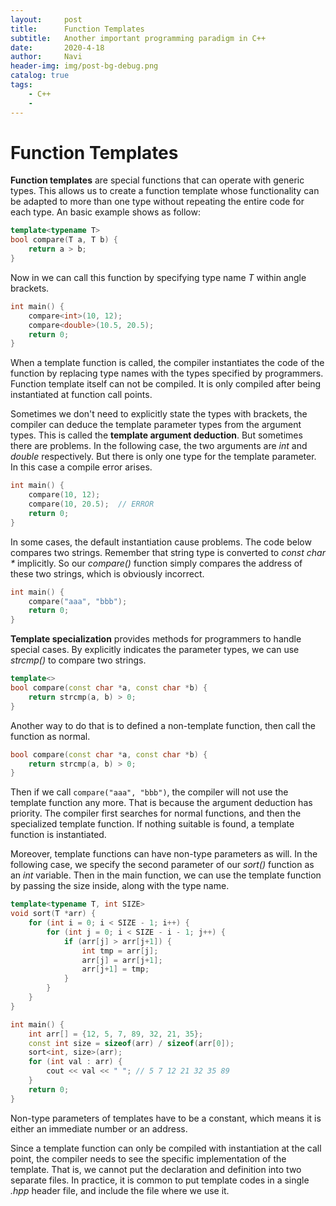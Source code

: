 ```yaml
---
layout:     post
title:      Function Templates
subtitle:   Another important programming paradigm in C++
date:       2020-4-18
author:     Navi
header-img: img/post-bg-debug.png
catalog: true
tags:
    - C++
    - 
---
```


# Function Templates

**Function templates** are special functions that can operate with generic types. This allows us to create a function template whose functionality can be adapted to more than one type without repeating the entire code for each type. An basic example shows as follow:

```cpp
template<typename T>
bool compare(T a, T b) {
    return a > b;
}
```

Now in we can call this function by specifying type name *T* within angle brackets.

```cpp
int main() {
    compare<int>(10, 12);
    compare<double>(10.5, 20.5);
    return 0;
}
```

When a template function is called, the compiler instantiates the code of the function by replacing type names with the types specified by programmers. Function template itself can not be compiled. It is only compiled after being instantiated at function call points.

Sometimes we don't need to explicitly state the types with brackets, the compiler can deduce the template parameter types from the argument types. This is called the **template argument deduction**. But sometimes there are problems. In the following case, the two arguments are *int* and *double* respectively. But there is only one type for the template parameter. In this case a compile error arises.

```cpp
int main() {
    compare(10, 12);
    compare(10, 20.5);	// ERROR
    return 0;
}
```

In some cases, the default instantiation cause problems. The code below compares two strings. Remember that string type is converted to *const char \** implicitly. So our *compare()* function simply compares the address of these two strings, which is obviously incorrect.

```cpp
int main() {
    compare("aaa", "bbb");
    return 0;
}
```

**Template specialization** provides methods for programmers to handle special cases. By explicitly indicates the parameter types, we can use *strcmp()* to compare two strings.

```cpp
template<>
bool compare(const char *a, const char *b) {
    return strcmp(a, b) > 0;
}
```

Another way to do that is to defined a non-template function, then call the function as normal.

```cpp
bool compare(const char *a, const char *b) {
    return strcmp(a, b) > 0;
}
```

Then if we call `compare("aaa", "bbb")`, the compiler will not use the template function any more. That is because the argument deduction has priority. The compiler first searches for normal functions, and then the specialized template function. If nothing suitable is found, a template function is instantiated.

Moreover, template functions can have non-type parameters as will. In the following case, we specify the second parameter of our *sort()* function as an *int* variable. Then in the main function, we can use the template function by passing the size inside, along with the type name.

```cpp
template<typename T, int SIZE>
void sort(T *arr) {
    for (int i = 0; i < SIZE - 1; i++) {
        for (int j = 0; i < SIZE - i - 1; j++) {
            if (arr[j] > arr[j+1]) {
                int tmp = arr[j];
                arr[j] = arr[j+1];
                arr[j+1] = tmp;
            }
        }
    }
}

int main() {
    int arr[] = {12, 5, 7, 89, 32, 21, 35};
    const int size = sizeof(arr) / sizeof(arr[0]);
    sort<int, size>(arr);
    for (int val : arr) {
        cout << val << " ";	// 5 7 12 21 32 35 89
    }
    return 0;
}
```

Non-type parameters of templates have to be a constant, which means it is either an immediate number or an address.

Since a template function can only be compiled with instantiation at the call point, the compiler needs to see the specific implementation of the template. That is, we cannot put the declaration and definition into two separate files. In practice, it is common to put template codes in a single *.hpp* header file, and include the file where we use it.